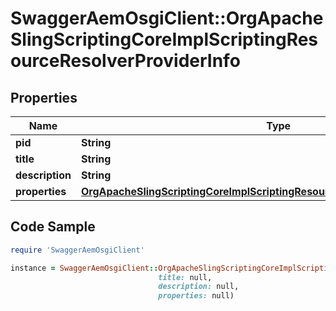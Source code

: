 # SwaggerAemOsgiClient::OrgApacheSlingScriptingCoreImplScriptingResourceResolverProviderInfo

## Properties

Name | Type | Description | Notes
------------ | ------------- | ------------- | -------------
**pid** | **String** |  | [optional] 
**title** | **String** |  | [optional] 
**description** | **String** |  | [optional] 
**properties** | [**OrgApacheSlingScriptingCoreImplScriptingResourceResolverProviderProperties**](OrgApacheSlingScriptingCoreImplScriptingResourceResolverProviderProperties.md) |  | [optional] 

## Code Sample

```ruby
require 'SwaggerAemOsgiClient'

instance = SwaggerAemOsgiClient::OrgApacheSlingScriptingCoreImplScriptingResourceResolverProviderInfo.new(pid: null,
                                 title: null,
                                 description: null,
                                 properties: null)
```


